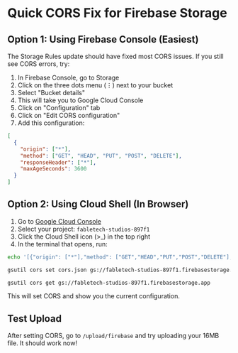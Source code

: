 # Quick CORS Fix for Firebase Storage

## Option 1: Using Firebase Console (Easiest)

The Storage Rules update should have fixed most CORS issues. If you still see CORS errors, try:

1. In Firebase Console, go to Storage
2. Click on the three dots menu (⋮) next to your bucket
3. Select "Bucket details"
4. This will take you to Google Cloud Console
5. Click on "Configuration" tab
6. Click on "Edit CORS configuration"
7. Add this configuration:

```json
[
  {
    "origin": ["*"],
    "method": ["GET", "HEAD", "PUT", "POST", "DELETE"],
    "responseHeader": ["*"],
    "maxAgeSeconds": 3600
  }
]
```

## Option 2: Using Cloud Shell (In Browser)

1. Go to [Google Cloud Console](https://console.cloud.google.com)
2. Select your project: `fabletech-studios-897f1`
3. Click the Cloud Shell icon (>_) in the top right
4. In the terminal that opens, run:

```bash
echo '[{"origin": ["*"],"method": ["GET","HEAD","PUT","POST","DELETE"],"responseHeader": ["*"],"maxAgeSeconds": 3600}]' > cors.json

gsutil cors set cors.json gs://fabletech-studios-897f1.firebasestorage.app

gsutil cors get gs://fabletech-studios-897f1.firebasestorage.app
```

This will set CORS and show you the current configuration.

## Test Upload

After setting CORS, go to `/upload/firebase` and try uploading your 16MB file. It should work now!